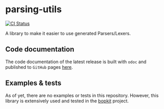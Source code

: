 # parsing-utils

[![CI Status](https://github.com/mbarbin/parsing-utils/workflows/ci/badge.svg)](https://github.com/mbarbin/parsing-utils/actions/workflows/ci.yml)

A library to make it easier to use generated Parsers/Lexers.

## Code documentation

The code documentation of the latest release is built with `odoc` and published
to `GitHub` pages [here](https://mbarbin.github.io/parsing-utils).

## Examples & tests

As of yet, there are no examples or tests in this repository. However, this
library is extensively used and tested in the [bopkit](https://github.com/mbarbin/bopkit) project.
